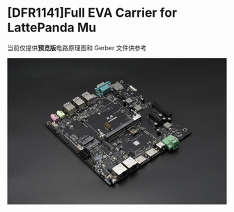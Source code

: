 # \[DFR1141\]Full EVA Carrier for LattePanda Mu

当前仅提供**预览版**电路原理图和 Gerber 文件供参考

![DFR1141](./DFR1141.jpg)
